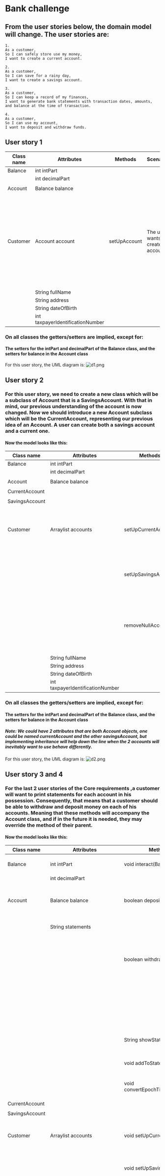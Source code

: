 # Bank challenge

## From the user stories below, the domain model will change. The user stories are:


```
1.
As a customer,
So I can safely store use my money,
I want to create a current account.

2.
As a customer,
So I can save for a rainy day,
I want to create a savings account.

3.
As a customer,
So I can keep a record of my finances,
I want to generate bank statements with transaction dates, amounts, and balance at the time of transaction.

4.
As a customer,
So I can use my account,
I want to deposit and withdraw funds.
```
## User story 1

| Class name | Attributes                       | Methods      | Scenarios                           | Outcome                                                                                                          |      
|------------|----------------------------------|--------------|-------------------------------------|------------------------------------------------------------------------------------------------------------------|
| Balance    | int intPart                      |              |                                     |                                                                                                                  |
|            | int decimalPart                  |              |                                     |                                                                                                                  |
|            |                                  |              |                                     |                                                                                                                  |
| Account    | Balance balance                  |              |                                     |                                                                                                                  |
|            |                                  |              |                                     |                                                                                                                  |
| Customer   | Account account                  | setUpAccount | The user wants to create an account | The account attribute is initialized with the users initial deposit. The initial deposit should be more than $5. |
|            | String fullName                  |              |                                     |                                                                                                                  |
|            | String address                   |              |                                     |                                                                                                                  |
|            | String dateOfBirth               |              |                                     |                                                                                                                  |
|            | int taxpayerIdentificationNumber |              |                                     |                                                                                                                  |

### On all classes the getters/setters are implied, except for:
#### The setters for the intPart and decimalPart of the Balance class, and the setters for balance in the Account class
For this user story, the UML diagram is:
![d1.png](d1.png)

## User story 2
### For this user story, we need to create a new class which will be a subclass of Account that is a SavingsAccount. With that in mind, our previous understanding of the account is now changed. Now we should introduce a new Account subclass which will be the CurrentAccount, representing our previous idea of an Account. A user can create both a savings account and a current one. 
#### Now the model looks like this:

| Class name     | Attributes                       | Methods             | Scenarios                                                              | Outcome                                             |      
|----------------|----------------------------------|---------------------|------------------------------------------------------------------------|-----------------------------------------------------|
| Balance        | int intPart                      |                     |                                                                        |                                                     |
|                | int decimalPart                  |                     |                                                                        |                                                     |
|                |                                  |                     |                                                                        |                                                     |
| Account        | Balance balance                  |                     |                                                                        |                                                     |
|                |                                  |                     |                                                                        |                                                     |
| CurrentAccount |                                  |                     |                                                                        |                                                     |
|                |                                  |                     |                                                                        |                                                     |
| SavingsAccount |                                  |                     |                                                                        |                                                     |
|                |                                  |                     |                                                                        |                                                     |
| Customer       | Arraylist<Account> accounts      | setUpCurrentAccount | The user wants to create a current account                             | A new current account is created for the user.      |
|                |                                  | setUpSavingsAccount | The user wants to create a savings account                             | A new savings account is created for the user.      |
|                |                                  | removeNullAccounts  | The user creates an account where the balance is null because of input | The accounts with null in their balance are removed |   
|                | String fullName                  |                     |                                                                        |                                                     |
|                | String address                   |                     |                                                                        |                                                     |
|                | String dateOfBirth               |                     |                                                                        |                                                     |
|                | int taxpayerIdentificationNumber |                     |                                                                        |                                                     |

### On all classes the getters/setters are implied, except for:
#### The setters for the intPart and decimalPart of the Balance class, and the setters for balance in the Account class
##### Note: We could have 2 attributes that are both Account objects, one could be named currentAccount and the other savingsAccount, but implementing inheritance will help down the line when the 2 accounts will inevitably want to use behave differently. 
For this user story, the UML diagram is:
![d2.png](d2.png)


## User story 3 and 4
### For the last 2 user stories of the Core requirements ,a customer will want to print statements for each account in his possession. Consequently, that means that a customer should be able to withdraw and deposit money on each of his accounts. Meaning that these methods will accompany the Account class, and if in the future it is needed, they may override the method of their parent.
#### Now the model looks like this:

| Class name     | Attributes                       | Methods                          | Scenarios                                                                                               | Outcome                                             |      
|----------------|----------------------------------|----------------------------------|---------------------------------------------------------------------------------------------------------|-----------------------------------------------------|
| Balance        | int intPart                      | void interact(Balance)           | You want to remove or add to a Balance object                                                           |                                                     |
|                | int decimalPart                  |                                  |                                                                                                         |                                                     |
|                |                                  |                                  |                                                                                                         |                                                     |
| Account        | Balance balance                  | boolean deposit(Balance)         | The user wants to deposit a valid amount of money(i.e Balance)                                          | Returns true                                        |
|                | String statements                |                                  | The user wants to deposit an invalid amount of money                                                    | Returns false                                       |
|                |                                  | boolean withdraw(Balance)        | The user wants to withdraw a valid amount of money(valid Balance and has enough money for the withdraw) | Returns true                                        |
|                |                                  |                                  | The user wants to withdraw an invalid amount of money(invalid Balance or does not have enough money     | Returns false                                       |
|                |                                  | String showStatements()          | The user wants to see their statements for a specified account                                          | Returns the String of statements                    |
|                |                                  | void addToStatements()           | Add a transaction info to the statements String.                                                        |                                                     |
|                |                                  | void convertEpochTimeToDateTime  | Make the currentTimeInMillis to a normal Date and Time.                                                 |                                                     |
| CurrentAccount |                                  |                                  |                                                                                                         |                                                     |
|                |                                  |                                  |                                                                                                         |                                                     |
| SavingsAccount |                                  |                                  |                                                                                                         |                                                     |
|                |                                  |                                  |                                                                                                         |                                                     |
| Customer       | Arraylist<Account> accounts      | void setUpCurrentAccount()       | The user wants to create a current account                                                              | A new current account is created for the user.      |
|                |                                  | void setUpSavingsAccount()       | The user wants to create a savings account                                                              | A new savings account is created for the user.      |
|                |                                  | void removeNullAccounts()        | The user creates an account where the balance is null because of input                                  | The accounts with null in their balance are removed |   
|                | String fullName                  |                                  |                                                                                                         |                                                     |
|                | String address                   |                                  |                                                                                                         |                                                     |
|                | String dateOfBirth               |                                  |                                                                                                         |                                                     |
|                | int taxpayerIdentificationNumber |                                  |                                                                                                         |                                                     |

### On all classes the getters/setters are implied, except for:
#### The setters for the intPart and decimalPart of the Balance class, and the setters for balance in the Account class
##### Note: We could have 2 attributes that are both Account objects, one could be named currentAccount and the other savingsAccount, but implementing inheritance will help down the line when the 2 accounts will inevitably want to use behave differently.
For this user story, the UML diagram is:
![d3+4.png](d3%2B4.png)

# Extension
## User story 5.
### For this user story, we want the balance of an account to be calculated by the statements and not by any other means. What this means is that now the balance attribute of an account will not be changed directly when withdrawing or depositing, and when asked for it it will be given through the statements.

| Class name     | Attributes                       | Methods                         | Scenarios                                                                                               | Outcome                                                                  |      
|----------------|----------------------------------|---------------------------------|---------------------------------------------------------------------------------------------------------|--------------------------------------------------------------------------|
| Balance        | int intPart                      | void interact(Balance)          | You want to remove or add to a Balance object                                                           |                                                                          |
|                | int decimalPart                  |                                 |                                                                                                         |                                                                          |
|                |                                  |                                 |                                                                                                         |                                                                          |
| Account        | Balance balance                  | boolean deposit(Balance)        | The user wants to deposit a valid amount of money(i.e Balance)                                          | Returns true                                                             |
|                | String statements                |                                 | The user wants to deposit an invalid amount of money                                                    | Returns false                                                            |
|                |                                  | boolean withdraw(Balance)       | The user wants to withdraw a valid amount of money(valid Balance and has enough money for the withdraw) | Returns true                                                             |
|                |                                  |                                 | The user wants to withdraw an invalid amount of money(invalid Balance or does not have enough money     | Returns false                                                            |
|                |                                  | String showStatements()         | The user wants to see their statements for a specified account                                          | Returns the String of statements                                         |
|                |                                  | void addToStatements()          | Add a transaction info to the statements String.                                                        |                                                                          |
|                |                                  | void convertEpochTimeToDateTime | Make the currentTimeInMillis to a normal Date and Time.                                                 |                                                                          |
|                |                                  | Balance getBalance()            | The logic now is different for the getter of Balance.                                                   | Returns the balance of the account calculated by the transaction history |
| CurrentAccount |                                  |                                 |                                                                                                         |                                                                          |
|                |                                  |                                 |                                                                                                         |                                                                          |
| SavingsAccount |                                  |                                 |                                                                                                         |                                                                          |
|                |                                  |                                 |                                                                                                         |                                                                          |
| Customer       | Arraylist<Account> accounts      | void setUpCurrentAccount()      | The user wants to create a current account                                                              | A new current account is created for the user.                           |
|                |                                  | void setUpSavingsAccount()      | The user wants to create a savings account                                                              | A new savings account is created for the user.                           |
|                |                                  | void removeNullAccounts()       | The user creates an account where the balance is null because of input                                  | The accounts with null in their balance are removed                      |   
|                | String fullName                  |                                 |                                                                                                         |                                                                          |
|                | String address                   |                                 |                                                                                                         |                                                                          |
|                | String dateOfBirth               |                                 |                                                                                                         |                                                                          |
|                | int taxpayerIdentificationNumber |                                 |                                                                                                         |                                                                          |
#### The UML diagram will be the same as before, this time the only difference is the getBalance method of Account:
![d5.png](d5.png)